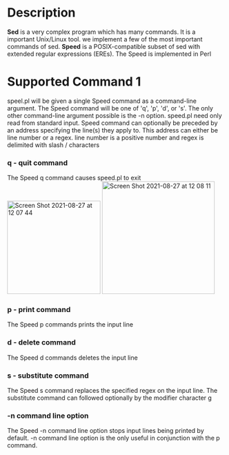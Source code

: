 # Description
**Sed** is a very complex program which has many commands. It is a important Unix/Linux tool. we implement a few of the most important commands of sed. **Speed** is a POSIX-compatible subset of sed with extended regular expressions (EREs). The Speed is implemented in Perl

# Supported Command 1
speel.pl will be given a single Speed command as a command-line argument. The Speed command will be one of 'q', 'p', 'd', or 's'. The only other command-line argument possible is the -n option. speed.pl need only read from standard input. Speed command can optionally be preceded by an address specifying the line(s) they apply to. This address can either be line number or a regex. line number is a positive number and regex is delimited with slash / characters

### q - quit command
The Speed q command causes speed.pl to exit
<img width="216" alt="Screen Shot 2021-08-27 at 12 07 44" src="https://user-images.githubusercontent.com/58925650/131060593-7a85ff82-f0fc-4204-b2ad-a2869e3deb13.png">
<img width="261" alt="Screen Shot 2021-08-27 at 12 08 11" src="https://user-images.githubusercontent.com/58925650/131060625-1cd3740c-4eae-46e9-b1c9-43e4d5e3e4eb.png">



### p - print command
The Speed p commands prints the input line

### d - delete command
The Speed d commands deletes the input line

### s - substitute command
The Speed s command replaces the specified regex on the input line. The substitute command can followed optionally by the modifier character g

### -n command line option
The Speed -n command line option stops input lines being printed by default. -n command line option is the only useful in conjunction with the p command.
